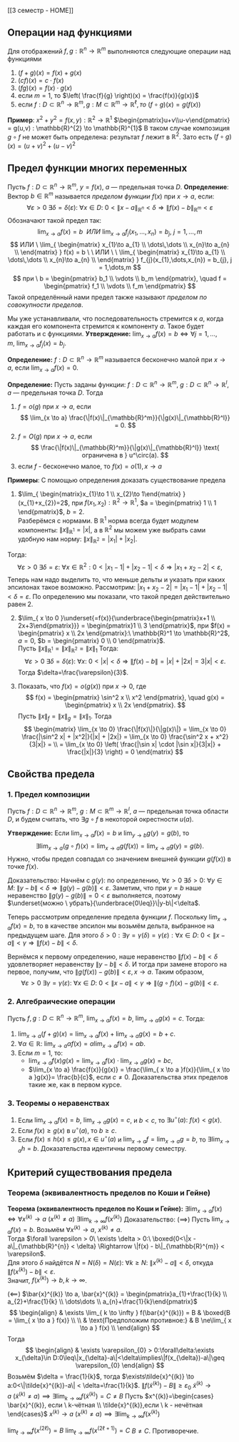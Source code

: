 [[3 семестр - HOME]]
## Операции над функциями
Для отображений $f,g:\mathbb{R}^{n}\to \mathbb{R}^{m}$ выполняются следующие операции над функциями
1. $(f+g)(x) = f(x)+g(x)$
2. $(cf)(x) = c\cdot f(x)$
3. $(fg)(x) = f(x)\cdot g(x)$
4. если $m=1,$ то $\left( \frac{f}{g} \right)(x) = \frac{f(x)}{g(x)}$
5. если $f : D \subset \mathbb{R}^{n} \to \mathbb{R}^{m}, g : M \subset \mathbb{R}^{m} \to \mathbb{R}^{\ell}, то$
$(f \circ g)(x) = g(f(x))$

**Пример**: $x^{2}+y^{2} = f(x,y):\mathbb{R}^{2} \to \mathbb{R}^{1}$
$\begin{pmatrix}u+v\\u-v\end{pmatrix} = g(u,v) : \mathbb{R}^{2} \to \mathbb{R}^{1}$
В таком случае композиция $g \circ f$ не может быть определена: результат $f$ лежит в $\mathbb{R}^{2}$. Зато есть $(f \circ g)(x) = (u+v)^{2}+(u-v)^{2}$
## Предел функции многих переменных
Пусть $f: D \subset \mathbb{R}^n \to \mathbb{R}^m$, $y = f(x)$, $a$ — предельная точка $D$. 
**Определение**: Вектор $b \in \mathbb{R}^m$ называется *пределом функции* $f(x)$ при $x \to a$, если: 
$$
\forall \varepsilon > 0\ \exists \delta = \delta(\varepsilon):\ \forall x \in D:\ 0 < \|x - a\|_{\mathbb{R}^n} < \delta \Rightarrow \|f(x) - b\|_{\mathbb{R}^m} < \varepsilon
$$
Обозначают такой предел так:
$$
\lim_{x \to a} f(x) = b \ \  ИЛИ\ \lim_{x \to a} f_j(x_{1}, \dots,x_{n}) = b_j,\ j=1,\dots,m
$$
$$
ИЛИ \ \lim_{ \begin{matrix}
x_{1}\to a_{1} \\
\dots\,\dots \\
x_{n}\to a_{n} \\
\end{matrix} } f(x) = b \ \ ИЛИ \ \ \lim_{ \begin{matrix}
x_{1}\to a_{1} \\
\dots\,\dots \\
x_{n}\to a_{n} \\
\end{matrix} } f_{j}(x_{1},\dots,x_{n}) = b_{j}, j = 1,\dots,m 
$$
$$
при \ b = \begin{pmatrix} b_1 \\ \vdots \\ b_m \end{pmatrix}, \quad f = \begin{pmatrix} f_1 \\ \vdots \\ f_m \end{pmatrix}
$$
Такой определённый нами предел также называют *пределом по совокупности пределов*.

Мы уже устанавливали, что последовательность стремится к $a$, когда каждая его компонента стремится к компоненту $a$. Такое будет работать и с функциями.
**Утверждение:** $\displaystyle \lim_{x \to a} f(x) = b \iff \forall j=1,\dots,m,\ \lim_{x \to a} f_j(x) = b_j$.

**Определение:** $f: D \subset \mathbb{R}^n \to \mathbb{R}^m$ называется бесконечно малой при $x \to a$, если $\displaystyle \lim_{x \to a} f(x) = 0$.

**Определение:** Пусть заданы функции: $f: D \subset \mathbb{R}^n \to \mathbb{R}^m$, $g: D \subset \mathbb{R}^n \to \mathbb{R}^l$,  
$a$ — предельная точка $D$. Тогда 
1. $f = o(g)$ при $x \to a$, если  $$
   \lim_{x \to a} \frac{\|f(x)\|_{\mathbb{R}^m}}{\|g(x)\|_{\mathbb{R}^l}} = 0.
   $$
2. $f = O(g)$ при $x \to a$, если  $$
   \frac{\|f(x)\|_{\mathbb{R}^m}}{\|g(x)\|_{\mathbb{R}^l}} \text{ ограничена в } u^\circ(a).
   $$
3. если $f$ - бесконечно малое, то $f(x) = o(1), x\to a$

**Примеры**: С помощью определения доказать существование предела
1. $\lim_{ \begin{matrix}x_{1}\to 1 \\ x_{2}\to 1\end{matrix} }(x_{1}+x_{2})=2$, при $f(x_1, x_2): \mathbb{R}^2 \to \mathbb{R}^1$, $a = \begin{pmatrix} 1 \\ 1 \end{pmatrix}$, $b = 2$.  
Разберёмся с нормами. В $\mathbb{R}^{1}$ норма всегда будет модулем компоненты: $\|x\|_{\mathbb{R}^1} = |x|$, а в $\mathbb{R}^{2}$ мы можем уже выбрать сами удобную нам норму: $\|x\|_{\mathbb{R}^2} = |x_1| + |x_2|$.  
   
Тогда:  $$
   \forall \varepsilon > 0\ \exists \delta = \varepsilon:\ \forall x \in \mathbb{R}^2: 0<|x_1 - 1| + |x_2 - 1| < \delta \Rightarrow |x_1 + x_2 - 2| < \varepsilon,
   $$Теперь нам надо выделить то, что меньше дельты и указать при каких эпсилонах такое возможно. Рассмотрим: $|x_{1}+x_{2}-2| = |x_{1}-1|+|x_{2}-1|<\delta = \varepsilon$. По определению мы показали, что такой предел действительно равен 2.
   
2. $\lim_{ x \to 0 }\underset{=f(x)}{\underbrace{\begin{pmatrix}x+1 \\ 2x+3\end{pmatrix}}} = \begin{pmatrix}1 \\ 3 \end{pmatrix}$, при $f(x) = \begin{pmatrix} x \\ 2x \end{pmatrix}:\ \mathbb{R}^1 \to \mathbb{R}^2$, $a = 0$, $b = \begin{pmatrix} 0 \\ 0 \end{pmatrix}$.  
   Пусть $\|x\|_{\mathbb{R}^{1}} = \|x\|_{\mathbb{R}^{2}} = \|x\|_{1}$ Тогда: $$
   \forall \varepsilon > 0\ \exists \delta = \delta(\varepsilon):\ \forall x:\ 0 < |x| < \delta \Rightarrow \|f(x) - b\| = |x| + |2x| = 3|x| < \varepsilon.
   $$ Тогда $\delta=\frac{\varepsilon}{3}$.

3. Показать, что $f(x) = o(g(x))$ при $x \to 0$, где $$
   f(x) = \begin{pmatrix} \sin^2 x \\ x^2 \end{pmatrix}, \quad g(x) = \begin{pmatrix} x \\ 2x \end{pmatrix}.
   $$Пусть $\|x\|_{f}=\|x\|_{g} = \|x\|_1$. Тогда 
$$
\begin{matrix}
   \lim_{x \to 0} \frac{\|f(x)\|}{\|g(x)\|} = \lim_{x \to 0} \frac{|\sin^2 x| + |x^2|}{|x| + |2x|} = \lim_{x \to 0} \frac{\sin^2 x + x^2}{3|x|} =  \\
= \lim_{x \to 0} \left( \frac{|\sin x| \cdot |\sin x|}{3|x|} + \frac{|x|}{3} \right) = 0   
\end{matrix}
$$
## Свойства предела
### 1. Предел композиции
Пусть $f: D \subset \mathbb{R}^n \to \mathbb{R}^m$, $g: M \subset \mathbb{R}^m \to \mathbb{R}^l$, $a$ — предельная точка области $D$, и будем считать, что $\exists g \circ f$ в некоторой окрестности $u(a)$.

**Утверждение:** Если $\lim_{x \to a} f(x) = b$ и $\lim_{y \to b} g(y) = g(b)$, то $$
\exists\lim_{x \to a} (g \circ f)(x) = \lim_{ x \to a } g(f(x)) = \lim_{ x \to a }g(y)  = g(b).
$$Нужно, чтобы предел совпадал со значением внешней функции $g(f(x))$ в точке $f(x)$.

Доказательство: Начнём с $g(y)$: по определению, $\forall \varepsilon > 0\ \exists \delta > 0:\ \forall y \in M:\ \|y - b\| < \delta \Rightarrow \|g(y) - g(b)\| < \varepsilon$. Заметим, что при $y = b$ наше неравенство $\|g(y) - g(b)\| = 0 < \varepsilon$ выполняется, поэтому $\underset{можно \ убрать}{\underbrace{0\leq}}\|y-b\|<\delta$.

Теперь рассмотрим определение предела функции $f$. Поскольку $\lim_{ x \to a }f(x) = b$, то в качестве эпсилон мы возьмём дельта, выбранное на предыдущем шаге. Для этого $\delta>0:\exists\gamma=\gamma(\delta)=\gamma(\varepsilon):\forall x \in D:\ 0 < \|x - a\| < \gamma \Rightarrow \|f(x) - b\| < \delta$.  

Вернёмся к первому определению, наше неравенство $\|f(x) - b\| < \delta$ удовлетворяет неравенству $\|y - b\|<\delta$. И тогда при замене второго на первое, получим, что $\|g(f(x)) - g(b)\| < \varepsilon, x\to a$.
Таким образом, 
$$
\forall \varepsilon > 0\ \exists \gamma = \gamma(\varepsilon):\ \forall x \in D:\ 0 < \|x - a\| < \gamma \Rightarrow \|(g \circ f)(x) - g(b)\| < \varepsilon.
$$
### 2. Алгебраические операции
Пусть $f, g: D \subset \mathbb{R}^n \to \mathbb{R}^m$, $\lim_{x \to a} f(x) = b$, $\lim_{x \to a} g(x) = c$. Тогда:
1. $\lim_{x \to a} (f + g)(x) = \lim_{ x \to a }f(x) + \lim_{ x \to a }g(x)= b + c$.  
2. $\forall \alpha \in \mathbb{R}:\ \lim_{x \to a} \alpha f(x) = \alpha \lim_{ x \to a }f(x)=\alpha b$.  
3. Если $m = 1$, то:  
   - $\lim_{x \to a} f(x) g(x) = \lim_{ x \to a }f(x) \cdot \lim_{ x \to a }g(x)= b c$,  
   - $\lim_{x \to a} \frac{f(x)}{g(x)} = \frac{\lim_{ x \to a }f(x)}{\lim_{ x \to a }g(x)}= \frac{b}{c}$, если $c \ne 0$.
Доказательства этих пределов такие же, как в первом курсе.
### 3. Теоремы о неравенствах
1. Если $\lim_{x \to a} f(x) = b$, $\lim_{x \to a} g(x) = c$, и $b < c$, то $\exists u^\circ(a):\ f(x) < g(x)$.  
2. Если $f(x) \geq g(x)$ в $u^\circ(a)$, то $b \geq c$.  
3. Если $f(x) \leq h(x) \leq g(x), x \in u^\circ(a)$ и $\lim_{x \to a} f = \lim_{x\to a} g = b$, то $\exists\lim_{x\to a} h = b$.
Доказательства идентичны первому семестру.
## Критерий существования предела
### Теорема (эквивалентность пределов по Коши и Гейне)
**Теорема (эквивалентность пределов по Коши и Гейне):** $\exists\lim_{x \to a} f(x) \Leftrightarrow \forall x^{(k)} \to a$ $(x^{(k)} \ne a) \ \exists\lim_{k \to \infty} f(x^{(k)})$
Доказательство: ($\implies$) Пусть $\lim_{x \to a} f(x) = b$. Возьмём $\forall x^{(k)} \to a$, $x^{(k)} \ne a$.  
Тогда $\forall \varepsilon > 0\ \exists \delta > 0:\ \boxed{0<\|x - a\|_{\mathbb{R}^{n}} < \delta} \Rightarrow \|f(x) - b\|_{\mathbb{R}^{m}} < \varepsilon$.  
Для этого $\delta$ найдётся $N = N(\delta) = N(\varepsilon):\ \forall k \geq N:\ \|x^{(k)} - a\| < \delta$, откуда $\|f(x^{(k)}) - b\| < \varepsilon$.  
Значит, $f(x^{(k)}) \to b, k \to \infty$.


($\impliedby$) $\bar{x}^{(k)} \to a, \bar{x}^{(k)} = \begin{pmatrix}a_{1}+\frac{1}{k} \\ a_{2}+\frac{1}{k} \\ \dots\dots \\ a_{n}+\frac{1}{k}\end{pmatrix}$ 
$$
\begin{align}
 & \exists \lim_{ k \to \infty } f(\bar{x}^{(k)}) = B  & \boxed{B = \lim_{ x \to a } f(x)} \\ \\
 & \text{Предположим противное:} & B \ne\lim_{ x \to a } f(x) \\
\end{align}
$$
Тогда
$$
\begin{align}
 & \exists \varepsilon_{0} > 0:\forall\delta:\exists x_{\delta}\in D:0\leq\|x_{\delta}-a\|<\delta\implies\|f(x_{\delta})-a\|\geq \varepsilon_{0}
\end{align}
$$
Возьмём $\delta = \frac{1}{k}$, тогда $\exists\tilde{x}^{(k)} \to a:0<\|\tilde{x}^{(k)}-a\| < \delta=\frac{1}{k}$.
$\|f(\tilde{x}^{(k)})-B\|\geq \varepsilon_{0}$
$\tilde{x}^{(k)} \to a \ (\tilde{x}^{(k)} \ne a) \implies \exists \lim_{ k \to \infty }f(\tilde{x}^{(k)}) = C \ne B$
Пусть $x^{(k)}=\begin{cases} \bar{x}^{(k)}, если \ k-чётная \\ \tilde{x}^{(k)},если \ k - нечётная \end{cases}$
$x^{(k)} \to a \ (x^{(k)} \ne a) \implies \exists \lim_{ k \to \infty }f(x^{(k)})$

$\lim_{ \ell \to \infty }f(x^{(2\ell)})=B$
$\lim_{ \ell \to \infty }f(x^{(2\ell+1)})=C$
$B \ne C$. Противоречие.